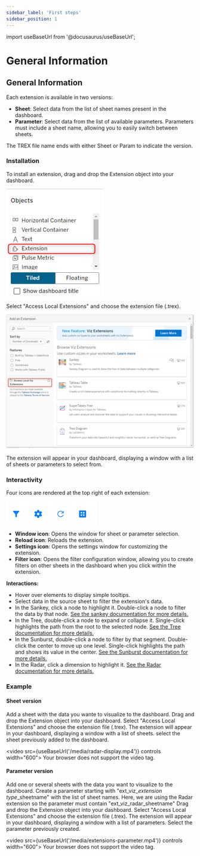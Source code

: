 ```yaml
---
sidebar_label: 'First steps'
sidebar_position: 1
---
```


import useBaseUrl from '@docusaurus/useBaseUrl';

# General Information

## General Information

Each extension is available in two versions:

- **Sheet**: Select data from the list of sheet names present in the dashboard.
- **Parameter**: Select data from the list of available parameters. Parameters must include a sheet name, allowing you to easily switch between sheets.

The TREX file name ends with either Sheet or Param to indicate the version.


### Installation

To install an extension, drag and drop the Extension object into your dashboard.

![dashboard object image](/media/extensions.png)

Select "Access Local Extensions" and choose the extension file (.trex). 

![access local extensions](/media/access_local_extension.png)
 
The extension will appear in your dashboard, displaying a window with a list of sheets or parameters to select from.

### Interactivity

Four icons are rendered at the top right of each extension:

![screenshot of the extensions icons](/media/icons.png)

- **Window icon**: Opens the window for sheet or parameter selection.
- **Reload icon**: Reloads the extension.
- **Settings icon**: Opens the settings window for customizing the extension.
- **Filter icon**: Opens the filter configuration window, allowing you to create filters on other sheets in the dashboard when you click within the extension.

**Interactions:**

- Hover over elements to display simple tooltips.
- Select data in the source sheet to filter the extension's data.
- In the Sankey, click a node to highlight it. Double-click a node to filter the data by that node. [See the sankey documentation for more details.](Sankey.md)
- In the Tree, double-click a node to expand or collapse it. Single-click highlights the path from the root to the selected node. [See the Tree documentation for more details.](Tree.md)
- In the Sunburst, double-click a node to filter by that segment. Double-click the center to move up one level. Single-click highlights the path and shows its value in the center. [See the Sunburst documentation for more details.](Sunburst.md)
- In the Radar, click a dimension to highlight it. [See the Radar documentation for more details.](Radar.md)



### Example

#### Sheet version 

Add a sheet with the data you wante to visualize to the dashboard. Drag and drop the Extension object into your dashboard. Select "Access Local Extensions" and choose the extension file (.trex). The extension will appear in your dashboard, displaying a window with a list of sheets. select the sheet previously added to the dashboard.

<video src={useBaseUrl('/media/radar-display.mp4')} controls width="600">
  Your browser does not support the video tag.
</video>


#### Parameter version

Add one or several sheets with the data you want to visualize to the dashboard. Create a parameter starting with "ext_viz_*extension type*_sheetname" with the list of sheet names. Here, we are using the Radar extension so the parameter must contain "ext_viz_radar_sheetname" Drag and drop the Extension object into your dashboard. Select "Access Local Extensions" and choose the extension file (.trex). The extension will appear in your dashboard, displaying a window with a list of parameters. Select the parameter previously created.

<video src={useBaseUrl('/media/extensions-parameter.mp4')} controls width="600">
  Your browser does not support the video tag.
</video>
